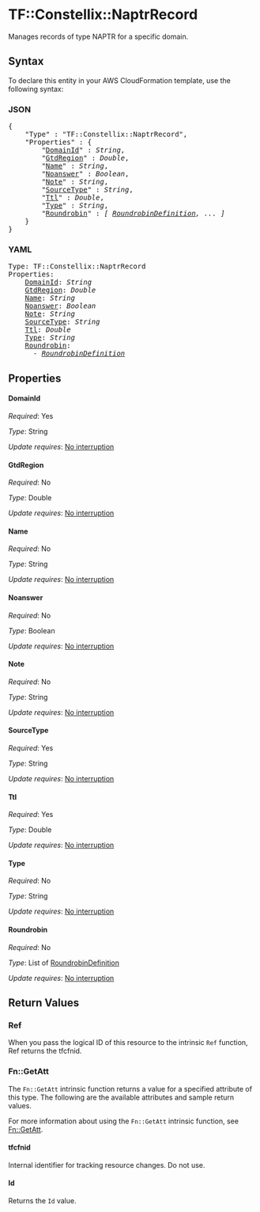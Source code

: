 # TF::Constellix::NaptrRecord

Manages records of type NAPTR for a specific domain.

## Syntax

To declare this entity in your AWS CloudFormation template, use the following syntax:

### JSON

<pre>
{
    "Type" : "TF::Constellix::NaptrRecord",
    "Properties" : {
        "<a href="#domainid" title="DomainId">DomainId</a>" : <i>String</i>,
        "<a href="#gtdregion" title="GtdRegion">GtdRegion</a>" : <i>Double</i>,
        "<a href="#name" title="Name">Name</a>" : <i>String</i>,
        "<a href="#noanswer" title="Noanswer">Noanswer</a>" : <i>Boolean</i>,
        "<a href="#note" title="Note">Note</a>" : <i>String</i>,
        "<a href="#sourcetype" title="SourceType">SourceType</a>" : <i>String</i>,
        "<a href="#ttl" title="Ttl">Ttl</a>" : <i>Double</i>,
        "<a href="#type" title="Type">Type</a>" : <i>String</i>,
        "<a href="#roundrobin" title="Roundrobin">Roundrobin</a>" : <i>[ <a href="roundrobindefinition.md">RoundrobinDefinition</a>, ... ]</i>
    }
}
</pre>

### YAML

<pre>
Type: TF::Constellix::NaptrRecord
Properties:
    <a href="#domainid" title="DomainId">DomainId</a>: <i>String</i>
    <a href="#gtdregion" title="GtdRegion">GtdRegion</a>: <i>Double</i>
    <a href="#name" title="Name">Name</a>: <i>String</i>
    <a href="#noanswer" title="Noanswer">Noanswer</a>: <i>Boolean</i>
    <a href="#note" title="Note">Note</a>: <i>String</i>
    <a href="#sourcetype" title="SourceType">SourceType</a>: <i>String</i>
    <a href="#ttl" title="Ttl">Ttl</a>: <i>Double</i>
    <a href="#type" title="Type">Type</a>: <i>String</i>
    <a href="#roundrobin" title="Roundrobin">Roundrobin</a>: <i>
      - <a href="roundrobindefinition.md">RoundrobinDefinition</a></i>
</pre>

## Properties

#### DomainId

_Required_: Yes

_Type_: String

_Update requires_: [No interruption](https://docs.aws.amazon.com/AWSCloudFormation/latest/UserGuide/using-cfn-updating-stacks-update-behaviors.html#update-no-interrupt)

#### GtdRegion

_Required_: No

_Type_: Double

_Update requires_: [No interruption](https://docs.aws.amazon.com/AWSCloudFormation/latest/UserGuide/using-cfn-updating-stacks-update-behaviors.html#update-no-interrupt)

#### Name

_Required_: No

_Type_: String

_Update requires_: [No interruption](https://docs.aws.amazon.com/AWSCloudFormation/latest/UserGuide/using-cfn-updating-stacks-update-behaviors.html#update-no-interrupt)

#### Noanswer

_Required_: No

_Type_: Boolean

_Update requires_: [No interruption](https://docs.aws.amazon.com/AWSCloudFormation/latest/UserGuide/using-cfn-updating-stacks-update-behaviors.html#update-no-interrupt)

#### Note

_Required_: No

_Type_: String

_Update requires_: [No interruption](https://docs.aws.amazon.com/AWSCloudFormation/latest/UserGuide/using-cfn-updating-stacks-update-behaviors.html#update-no-interrupt)

#### SourceType

_Required_: Yes

_Type_: String

_Update requires_: [No interruption](https://docs.aws.amazon.com/AWSCloudFormation/latest/UserGuide/using-cfn-updating-stacks-update-behaviors.html#update-no-interrupt)

#### Ttl

_Required_: Yes

_Type_: Double

_Update requires_: [No interruption](https://docs.aws.amazon.com/AWSCloudFormation/latest/UserGuide/using-cfn-updating-stacks-update-behaviors.html#update-no-interrupt)

#### Type

_Required_: No

_Type_: String

_Update requires_: [No interruption](https://docs.aws.amazon.com/AWSCloudFormation/latest/UserGuide/using-cfn-updating-stacks-update-behaviors.html#update-no-interrupt)

#### Roundrobin

_Required_: No

_Type_: List of <a href="roundrobindefinition.md">RoundrobinDefinition</a>

_Update requires_: [No interruption](https://docs.aws.amazon.com/AWSCloudFormation/latest/UserGuide/using-cfn-updating-stacks-update-behaviors.html#update-no-interrupt)

## Return Values

### Ref

When you pass the logical ID of this resource to the intrinsic `Ref` function, Ref returns the tfcfnid.

### Fn::GetAtt

The `Fn::GetAtt` intrinsic function returns a value for a specified attribute of this type. The following are the available attributes and sample return values.

For more information about using the `Fn::GetAtt` intrinsic function, see [Fn::GetAtt](https://docs.aws.amazon.com/AWSCloudFormation/latest/UserGuide/intrinsic-function-reference-getatt.html).

#### tfcfnid

Internal identifier for tracking resource changes. Do not use.

#### Id

Returns the <code>Id</code> value.

